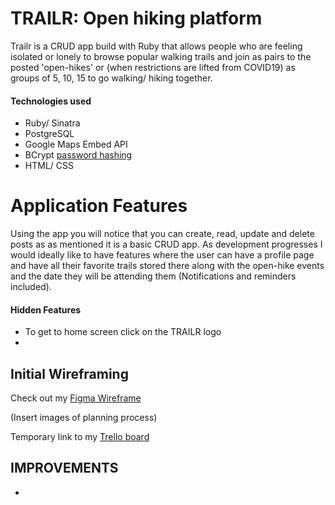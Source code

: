 # TRAILR: Open hiking platform 
Trailr is a CRUD app build with Ruby that allows people who are feeling isolated or lonely to browse popular walking trails and join as pairs to the posted 'open-hikes' or (when restrictions are lifted from COVID19) as groups of 5, 10, 15 to go walking/ hiking together. 

#### Technologies used 
- Ruby/ Sinatra
- PostgreSQL
- Google Maps Embed API
- BCrypt [password hashing](https://github.com/codahale/bcrypt-ruby)
- HTML/ CSS 

# Application Features 

Using the app you will notice that you can create, read, update and delete posts as as mentioned it is a basic CRUD app. As development progresses I would ideally like to have features where the user can have a profile page and have all their favorite trails stored there along with the open-hike events and the date they will be attending them (Notifications and reminders included). 

#### Hidden Features 

- To get to home screen click on the TRAILR logo 
- 

## Initial Wireframing 

Check out my [Figma Wireframe](https://www.figma.com/file/MDJA29VCB2Cwx7YwBoSujw/Untitled?node-id=0%3A1)

(Insert images of planning process)

Temporary link to my [Trello board](https://imgur.com/7xkze9v)


## IMPROVEMENTS 
- 

